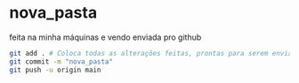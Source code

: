 # nova_pasta
feita na minha máquinas e vendo enviada pro github

```bash
git add . # Coloca todas as alterações feitas, prontas para serem enviadas pro github
git commit -m "nova_pasta"
git push -u origin main

```